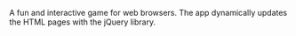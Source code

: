 A fun and interactive game for web browsers. The app dynamically updates the HTML pages with the jQuery library.
